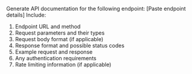 Generate API documentation for the following endpoint:
[Paste endpoint details]
Include:
1. Endpoint URL and method
2. Request parameters and their types
3. Request body format (if applicable)
4. Response format and possible status codes
5. Example request and response
6. Any authentication requirements
7. Rate limiting information (if applicable)